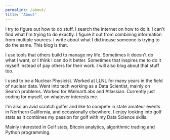 ```yaml
---
permalink: /about/
title: "About"
---
```

I try to figure out how to do stuff. I search the internet on how to do it. I can't find what I'm trying to do exactly. I figure it out from combining information from multiple sources. I write about what I did incase someone is trying to do the same. This blog is that.

I use tools that others build to manage my life. Sometimes it doesn't do what I want, or I think I can do it better. Sometimes that inspires me to do it myself instead of pay others for their work. I will also blog about that stuff too.

I used to be a Nuclear Physicist. Worked at LLNL for many years in the field of nuclear data. Went into tech working as a Data Scientist, mainly on Search problems. Worked for WalmartLabs and Atlassian. Currently just coding for myself, on whatever interests me.

I'm also an avid scratch golfer and like to compete in state amateur events in Northern California, and occasionally elsewhere. I enjoy looking into golf stats as it combines my passion for golf with my Data Science skills.

Mainly interested in Golf stats, Bitcoin analytics, algorithmic trading and Python programming.
